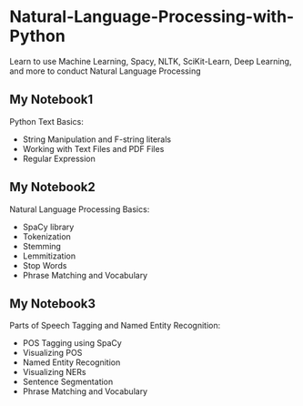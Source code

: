 # Natural-Language-Processing-with-Python

Learn to use Machine Learning, Spacy, NLTK, SciKit-Learn, Deep Learning, and more to conduct Natural Language Processing

## My Notebook1
Python Text Basics: 
- String Manipulation and F-string literals
- Working with Text Files and PDF Files
- Regular Expression


## My Notebook2
Natural Language Processing Basics: 
- SpaCy library
- Tokenization
- Stemming
- Lemmitization
- Stop Words
- Phrase Matching and Vocabulary

## My Notebook3
Parts of Speech Tagging and Named Entity Recognition: 
- POS Tagging using SpaCy
- Visualizing POS 
- Named Entity Recognition 
- Visualizing NERs
- Sentence Segmentation
- Phrase Matching and Vocabulary
